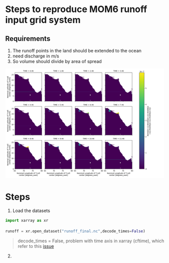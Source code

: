 # Steps to reproduce MOM6 runoff input grid system

## Requirements

1. The runoff points in the land should be extended to the ocean
2. need discharge in m/s
3. So volume should divide by area of spread

![](run_sam_months.png)



# Steps

1. Load the datasets 

```python
import xarray as xr

runoff = xr.open_dataset("runoff_final.nc",decode_times=False)


```
> decode_times = False, problem with time axis in xarray (cftime), which refer to this  [issue](https://github.com/nmathewa/MOM6dev/issues/16)

2. 